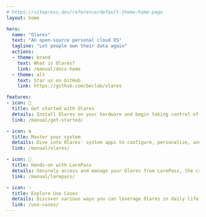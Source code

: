 ```yaml
---
# https://vitepress.dev/reference/default-theme-home-page
layout: home

hero:
  name: "Olares"
  text: "An open-source personal cloud OS"
  tagline: "Let people own their data again"
  actions:
  - theme: brand
    text: What is Olares?
    link: /manual/docs-home
  - theme: alt
    text: Star us on GitHub
    link: https://github.com/beclab/olares

features:
- icon: 🚀
  title: Get started with Olares
  details: Install Olares on your hardware and begin taking control of your data in minutes.
  link: /manual/get-started/

- icon: ⚙️
  title: Master your system
  details: Dive into Olares' system apps to configure, personalize, and access your personal cloud.
  link: /manual/olares/

- icon: 📱
  title: Hands-on with LarePass
  details: Securely access and manage your Olares from LarePass, the cross-platform client for Olares.
  link: /manual/larepass/

- icon: 💡
  title: Explore Use Cases
  details: Discover various ways you can leverage Olares in daily life with real-life tutorials and use cases.
  link: /use-cases/
---
```


<style>
:root {
  --vp-home-hero-name-color: transparent;
  --vp-home-hero-name-background: -webkit-linear-gradient(120deg, #bd34fe 30%, #41d1ff);

  --vp-home-hero-image-background-image: linear-gradient(-45deg, #bd34fe 50%, #47caff 50%);
  --vp-home-hero-image-filter: blur(44px);
}

@media (min-width: 640px) {
  :root {
    --vp-home-hero-image-filter: blur(56px);
  }
}

@media (min-width: 960px) {
  :root {
    --vp-home-hero-image-filter: blur(68px);
  }
}
</style>

